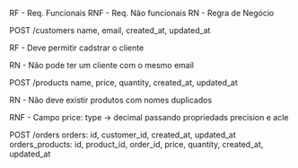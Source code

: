 RF  - Req. Funcionais
RNF - Req. Não funcionais
RN  - Regra de Negócio

POST /customers
  name, email, created_at, updated_at

  RF
    - Deve permitir cadstrar o cliente
    
  RN
    - Não pode ter um cliente com o mesmo email
    
POST /products
  name, price, quantity, created_at, updated_at
  
  RN
    - Não deve existir produtos com nomes duplicados
    
  RNF
    - Campo price: type -> decimal passando propriedads precision e acle
    
POST /orders
  orders: id, customer_id, created_at, updated_at
  orders_products: id, product_id, order_id, price, quantity, created_at, updated_at
  

